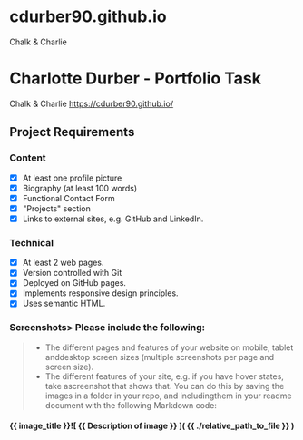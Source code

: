 # cdurber90.github.io
Chalk &amp; Charlie

# Charlotte Durber - Portfolio Task

Chalk & Charlie https://cdurber90.github.io/

## Project Requirements

### Content
- [x] At least one profile picture
- [x] Biography (at least 100 words)
- [x] Functional Contact Form
- [x] "Projects" section
- [x] Links to external sites, e.g. GitHub and LinkedIn.

### Technical
- [x] At least 2 web pages.
- [x] Version controlled with Git
- [x] Deployed on GitHub pages.
- [x] Implements responsive design principles.
- [x] Uses semantic HTML.

### Screenshots> Please include the following:
> - The different pages and features of your website on mobile, tablet anddesktop screen sizes (multiple screenshots per page and screen size).
> - The different features of your site, e.g. if you have hover states, take ascreenshot that shows that.
> You can do this by saving the images in a folder in your repo, and includingthem in your readme document with the following Markdown code:

#### {{ image_title }}![ {{ Description of image }} ]( {{ ./relative_path_to_file }} )